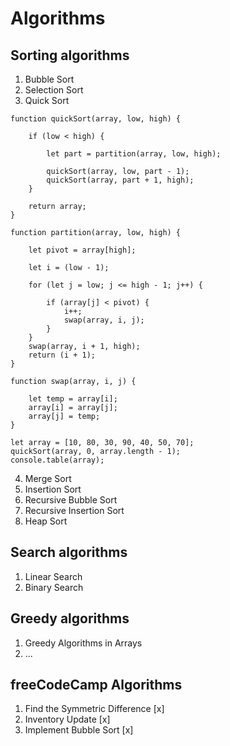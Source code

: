 # Algorithms

## Sorting algorithms

1. Bubble Sort
2. Selection Sort
3. Quick Sort
```
function quickSort(array, low, high) {

    if (low < high) {

        let part = partition(array, low, high);

        quickSort(array, low, part - 1);
        quickSort(array, part + 1, high);
    }

    return array;
}

function partition(array, low, high) {

    let pivot = array[high];

    let i = (low - 1);

    for (let j = low; j <= high - 1; j++) {

        if (array[j] < pivot) {
            i++;
            swap(array, i, j);
        }
    }
    swap(array, i + 1, high);
    return (i + 1);
}

function swap(array, i, j) {

    let temp = array[i];
    array[i] = array[j];
    array[j] = temp;
}

let array = [10, 80, 30, 90, 40, 50, 70];
quickSort(array, 0, array.length - 1);
console.table(array);
```
4. Merge Sort
5. Insertion Sort
6. Recursive Bubble Sort
7. Recursive Insertion Sort
8. Heap Sort

## Search algorithms
1. Linear Search
2. Binary Search

## Greedy algorithms
1. Greedy Algorithms in Arrays
2. ...

## freeCodeCamp Algorithms
1. Find the Symmetric Difference [x]
2. Inventory Update [x]
3. Implement Bubble Sort [x]